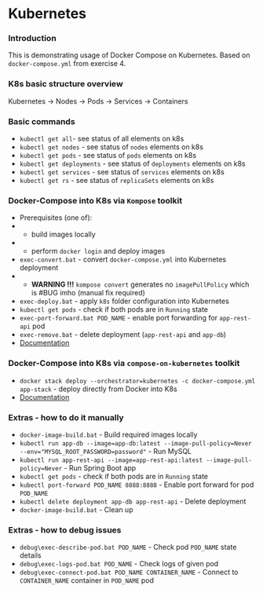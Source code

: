 # Kubernetes

### Introduction
This is demonstrating usage of Docker Compose on Kubernetes.
Based on `docker-compose.yml` from exercise 4.

### K8s basic structure overview
Kubernetes -> Nodes -> Pods -> Services -> Containers

### Basic commands
* `kubectl get all`- see status of all elements on k8s
* `kubectl get nodes` - see status of `nodes` elements on k8s
* `kubectl get pods` - see status of `pods` elements on k8s
* `kubectl get deployments` - see status of `deployments` elements on k8s
* `kubectl get services` - see status of `services` elements on k8s
* `kubectl get rs` - see status of `replicaSets` elements on k8s

### Docker-Compose into K8s via `Kompose` toolkit
* Prerequisites (one of):
* * build images locally 
* * perform `docker login` and deploy images
* `exec-convert.bat` - convert `docker-compose.yml` into Kubernetes deployment
* * **WARNING !!!** `kompose convert` generates no `imagePullPolicy` which is #BUG imho (manual fix required)
* `exec-deploy.bat` - apply `k8s` folder configuration into Kubernetes 
* `kubectl get pods` - check if both pods are in `Running` state
* `exec-port-forward.bat POD_NAME` - enable port forwarding for `app-rest-api` pod
* `exec-remove.bat` - delete deployment (`app-rest-api` and `app-db`)
* [Documentation](http://kompose.io/)

### Docker-Compose into K8s via `compose-on-kubernetes` toolkit
* `docker stack deploy --orchestrator=kubernetes -c docker-compose.yml app-stack` - deploy directly from Docker into K8s
* [Documentation](https://github.com/docker/compose-on-kubernetes)

### Extras - how to do it manually
* `docker-image-build.bat` - Build required images locally 
* `kubectl run app-db --image=app-db:latest --image-pull-policy=Never --env="MYSQL_ROOT_PASSWORD=password"` - Run MySQL
* `kubectl run app-rest-api --image=app-rest-api:latest --image-pull-policy=Never` - Run Spring Boot app
* `kubectl get pods` - check if both pods are in `Running` state
* `kubectl port-forward POD_NAME 8888:8888` - Enable port forward for pod `POD_NAME`
* `kubectl delete deployment app-db app-rest-api` - Delete deployment
* `docker-image-build.bat` - Clean up

### Extras - how to debug issues
* `debug\exec-describe-pod.bat POD_NAME` - Check pod `POD_NAME` state details
* `debug\exec-logs-pod.bat POD_NAME` - Check logs of given pod
* `debug\exec-connect-pod.bat POD_NAME CONTAINER_NAME` - Connect to `CONTAINER_NAME` container in `POD_NAME` pod

